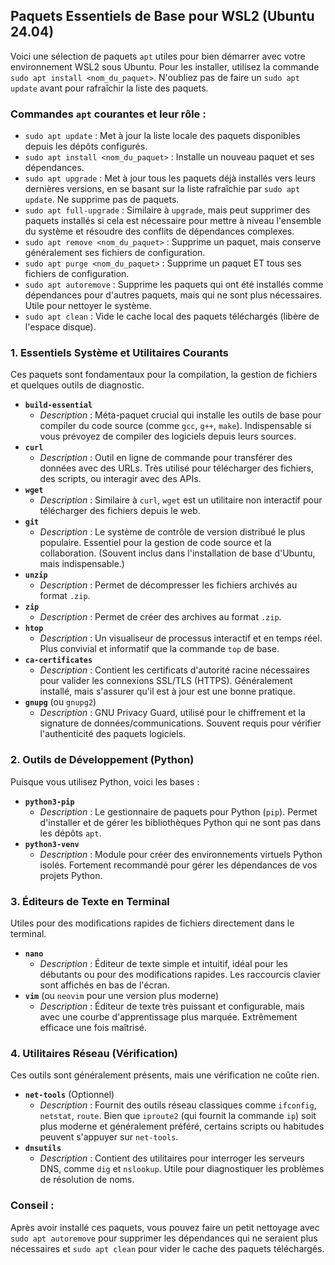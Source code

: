 ## Paquets Essentiels de Base pour WSL2 (Ubuntu 24.04)

Voici une sélection de paquets `apt` utiles pour bien démarrer avec votre environnement WSL2 sous Ubuntu. Pour les installer, utilisez la commande `sudo apt install <nom_du_paquet>`. N'oubliez pas de faire un `sudo apt update` avant pour rafraîchir la liste des paquets.

### Commandes `apt` courantes et leur rôle :
* `sudo apt update` : Met à jour la liste locale des paquets disponibles depuis les dépôts configurés.
* `sudo apt install <nom_du_paquet>` : Installe un nouveau paquet et ses dépendances.
* `sudo apt upgrade` : Met à jour tous les paquets déjà installés vers leurs dernières versions, en se basant sur la liste rafraîchie par `sudo apt update`. Ne supprime pas de paquets.
* `sudo apt full-upgrade` : Similaire à `upgrade`, mais peut supprimer des paquets installés si cela est nécessaire pour mettre à niveau l'ensemble du système et résoudre des conflits de dépendances complexes.
* `sudo apt remove <nom_du_paquet>` : Supprime un paquet, mais conserve généralement ses fichiers de configuration.
* `sudo apt purge <nom_du_paquet>` : Supprime un paquet ET tous ses fichiers de configuration.
* `sudo apt autoremove` : Supprime les paquets qui ont été installés comme dépendances pour d'autres paquets, mais qui ne sont plus nécessaires. Utile pour nettoyer le système.
* `sudo apt clean` : Vide le cache local des paquets téléchargés (libère de l'espace disque).

### 1. Essentiels Système et Utilitaires Courants
Ces paquets sont fondamentaux pour la compilation, la gestion de fichiers et quelques outils de diagnostic.

* **`build-essential`**
    * *Description* : Méta-paquet crucial qui installe les outils de base pour compiler du code source (comme `gcc`, `g++`, `make`). Indispensable si vous prévoyez de compiler des logiciels depuis leurs sources.
* **`curl`**
    * *Description* : Outil en ligne de commande pour transférer des données avec des URLs. Très utilisé pour télécharger des fichiers, des scripts, ou interagir avec des APIs.
* **`wget`**
    * *Description* : Similaire à `curl`, `wget` est un utilitaire non interactif pour télécharger des fichiers depuis le web.
* **`git`**
    * *Description* : Le système de contrôle de version distribué le plus populaire. Essentiel pour la gestion de code source et la collaboration. (Souvent inclus dans l'installation de base d'Ubuntu, mais indispensable.)
* **`unzip`**
    * *Description* : Permet de décompresser les fichiers archivés au format `.zip`.
* **`zip`**
    * *Description* : Permet de créer des archives au format `.zip`.
* **`htop`**
    * *Description* : Un visualiseur de processus interactif et en temps réel. Plus convivial et informatif que la commande `top` de base.
* **`ca-certificates`**
    * *Description* : Contient les certificats d'autorité racine nécessaires pour valider les connexions SSL/TLS (HTTPS). Généralement installé, mais s'assurer qu'il est à jour est une bonne pratique.
* **`gnupg`** (ou `gnupg2`)
    * *Description* : GNU Privacy Guard, utilisé pour le chiffrement et la signature de données/communications. Souvent requis pour vérifier l'authenticité des paquets logiciels.

### 2. Outils de Développement (Python)
Puisque vous utilisez Python, voici les bases :

* **`python3-pip`**
    * *Description* : Le gestionnaire de paquets pour Python (`pip`). Permet d'installer et de gérer les bibliothèques Python qui ne sont pas dans les dépôts `apt`.
* **`python3-venv`**
    * *Description* : Module pour créer des environnements virtuels Python isolés. Fortement recommandé pour gérer les dépendances de vos projets Python.

### 3. Éditeurs de Texte en Terminal
Utiles pour des modifications rapides de fichiers directement dans le terminal.

* **`nano`**
    * *Description* : Éditeur de texte simple et intuitif, idéal pour les débutants ou pour des modifications rapides. Les raccourcis clavier sont affichés en bas de l'écran.
* **`vim`** (ou `neovim` pour une version plus moderne)
    * *Description* : Éditeur de texte très puissant et configurable, mais avec une courbe d'apprentissage plus marquée. Extrêmement efficace une fois maîtrisé.

### 4. Utilitaires Réseau (Vérification)
Ces outils sont généralement présents, mais une vérification ne coûte rien.

* **`net-tools`** (Optionnel)
    * *Description* : Fournit des outils réseau classiques comme `ifconfig`, `netstat`, `route`. Bien que `iproute2` (qui fournit la commande `ip`) soit plus moderne et généralement préféré, certains scripts ou habitudes peuvent s'appuyer sur `net-tools`.
* **`dnsutils`**
    * *Description* : Contient des utilitaires pour interroger les serveurs DNS, comme `dig` et `nslookup`. Utile pour diagnostiquer les problèmes de résolution de noms.

### Conseil :
Après avoir installé ces paquets, vous pouvez faire un petit nettoyage avec `sudo apt autoremove` pour supprimer les dépendances qui ne seraient plus nécessaires et `sudo apt clean` pour vider le cache des paquets téléchargés.
